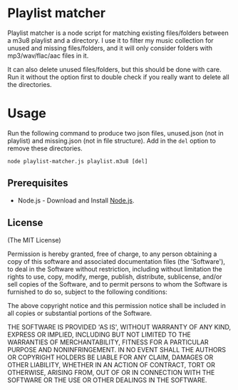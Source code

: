 Playlist matcher
================

Playlist matcher is a node script for matching existing files/folders
between a m3u8 playlist and a directory. I use it to filter my music
collection for unused and missing files/folders, and it will only
consider folders with mp3/wav/flac/aac files in it.

It can also delete unused files/folders, but this should be done with
care. Run it without the option first to double check if you really
want to delete all the directories.

Usage
=====

Run the following command to produce two json files, unused.json (not in
playlist) and missing.json (not in file structure). Add in the `del`
option to remove these directories.

    node playlist-matcher.js playlist.m3u8 [del]

Prerequisites
-------------

-   Node.js - Download and Install
    [Node.js](http://www.nodejs.org/download/).

License
-------

(The MIT License)

Permission is hereby granted, free of charge, to any person obtaining a
copy of this software and associated documentation files (the
'Software'), to deal in the Software without restriction, including
without limitation the rights to use, copy, modify, merge, publish,
distribute, sublicense, and/or sell copies of the Software, and to
permit persons to whom the Software is furnished to do so, subject to
the following conditions:

The above copyright notice and this permission notice shall be included
in all copies or substantial portions of the Software.

THE SOFTWARE IS PROVIDED 'AS IS', WITHOUT WARRANTY OF ANY KIND, EXPRESS
OR IMPLIED, INCLUDING BUT NOT LIMITED TO THE WARRANTIES OF
MERCHANTABILITY, FITNESS FOR A PARTICULAR PURPOSE AND NONINFRINGEMENT.
IN NO EVENT SHALL THE AUTHORS OR COPYRIGHT HOLDERS BE LIABLE FOR ANY
CLAIM, DAMAGES OR OTHER LIABILITY, WHETHER IN AN ACTION OF CONTRACT,
TORT OR OTHERWISE, ARISING FROM, OUT OF OR IN CONNECTION WITH THE
SOFTWARE OR THE USE OR OTHER DEALINGS IN THE SOFTWARE.
